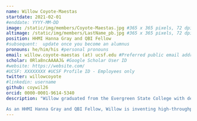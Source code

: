 ```yaml
---
name: Willow Coyote-Maestas
startdate: 2021-02-01
#enddate: YYYY-MM-DD
image: /static/img/members/Coyote-Maestas.jpg #365 x 365 pixels, 72 dpi
altimage: /static/img/members/LastName_pb.jpg #365 x 365 pixels, 72 dpi
position: HHMI Hanna Gray and QBI Fellow
#subsequent:  update once you become an alumnus
pronouns: he/him/his #personal pronouns
email: willow.coyote-maestas (at) ucsf.edu #Preferred public email address
scholar: 0Rla8ncAAAAJ& #Google Scholar User ID
#website: https://website.com/
#UCSF: XXXXXXXX #UCSF Profile ID - Employees only
twitter: willowcoyote
#linkedin: username
github: coywil26
orcid: 0000-0001-9614-5340
description: "Willow graduated from the Evergreen State College with degrees in Chemistry and Environmental studies. As an undergraduate in Anitra Ingalls’ lab at the University of Washington, he studied how B vitamins mediate microbial interactions and diversity in the open ocean. For graduate school, Willow did his PhD in Daniel Schmidt’s lab at the University of Minnesota, where he developed massively parallel sequencing-based methods to study and engineer proteins. Using mutational and insertional scanning methods, Willow found these methods can be useful for identifying regions of a protein involved in functionally meaningful conformational changes, developed mechanistic models for how to assemble protein domains to create useful multi-domain protein tools, and studied the evolution of ion channel regulation.

As an HHMI Hanna Gray and QBI Fellow, Willow is inventing high-throughput sequencing-based biophysics and biochemistry methods for understanding how a genetic, chemical, or physical perturbations alters the trafficking or functional state of receptors. The long-term goal of this work is to build mechanistic holistic models of how receptors break in disease and work in normal physiology"
---
```

